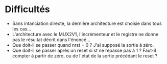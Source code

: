 # Difficultés

* Sans intanciation directe, la dernière architecture est choisie dans tous les cas...
* L'architecture avec le MUX2V1, l'incrémenteur et le registre ne donne pas le résultat décrit dans l'énoncé...
* Que doit-il se passer quand nrst = 0 ? J'ai supposé la sortie à zéro.
* Que doit-il se passer après un reset si st ne repasse pas à 1 ? Faut-il compter à partir de zéro, ou de l'état de la sortie précédant le reset ?
